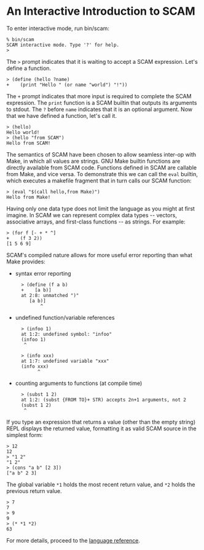 An Interactive Introduction to SCAM
====

To enter interactive mode, run bin/scam:

    % bin/scam
    SCAM interactive mode. Type '?' for help.
    >

The `>` prompt indicates that it is waiting to accept a SCAM expression.
Let's define a function.

    > (define (hello ?name)
    +    (print "Hello " (or name "world") "!"))

The `+` prompt indicates that more input is required to complete the SCAM
expression. The `print` function is a SCAM builtin that outputs its
arguments to stdout.  The `?` before `name` indicates that it is an optional
argument.  Now that we have defined a function, let's call it.

    > (hello)
    Hello world!
    > (hello "from SCAM")
    Hello from SCAM!

The semantics of SCAM have been chosen to allow seamless inter-op with Make,
in which all values are strings. GNU Make builtin functions are directly
available from SCAM code. Functions defined in SCAM are callable from Make,
and vice versa. To demonstrate this we can call the `eval` builtin, which
executes a makefile fragment that in turn calls our SCAM function:

    > (eval "$(call hello,from Make)")
    Hello from Make!

Having only one data type does not limit the language as you might at first
imagine.  In SCAM we can represent complex data types -- vectors,
associative arrays, and first-class functions -- as strings.  For example:

    > (for f [- + * ^]
    +    (f 3 2))
    [1 5 6 9]

SCAM's compiled nature allows for more useful error reporting than what Make
provides:

* syntax error reporting

        > (define (f a b)
        +    [a b)]
        at 2:8: unmatched ")"
           [a b)]
               ^

* undefined function/variable references

        > (infoo 1)
        at 1:2: undefined symbol: "infoo"
        (infoo 1)
         ^

        > (info xxx)
        at 1:7: undefined variable "xxx"
        (info xxx)
              ^

* counting arguments to functions (at compile time)

        > (subst 1 2)
        at 1:2: (subst {FROM TO}+ STR) accepts 2n+1 arguments, not 2
        (subst 1 2)
         ^


If you type an expression that returns a value (other than the empty string)
REPL displays the returned value, formatting it as valid SCAM source in the
simplest form:

    > 12
    12
    > "1 2"
    "1 2"
    > (cons "a b" [2 3])
    ["a b" 2 3]

The global variable `*1` holds the most recent return value, and `*2` holds
the previous return value.

    > 7
    7
    > 9
    9
    > (* *1 *2)
    63

For more details, proceed to the [language reference](reference.md).
